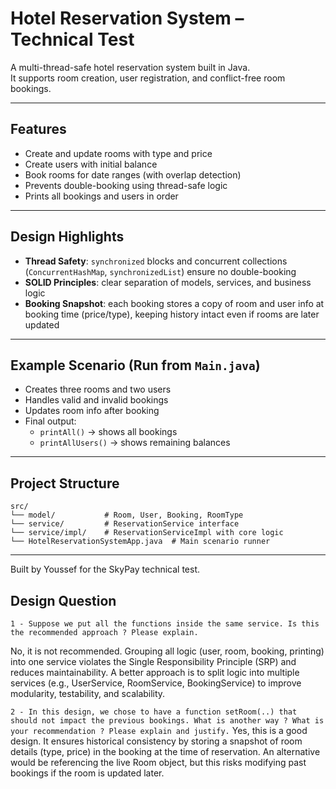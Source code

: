 # Hotel Reservation System – Technical Test

A multi-thread-safe hotel reservation system built in Java.  
It supports room creation, user registration, and conflict-free room bookings.

---

## Features

- Create and update rooms with type and price
- Create users with initial balance
- Book rooms for date ranges (with overlap detection)
- Prevents double-booking using thread-safe logic
- Prints all bookings and users in order

---

## Design Highlights

- **Thread Safety**: `synchronized` blocks and concurrent collections (`ConcurrentHashMap`, `synchronizedList`) ensure no double-booking
- **SOLID Principles**: clear separation of models, services, and business logic
- **Booking Snapshot**: each booking stores a copy of room and user info at booking time (price/type), keeping history intact even if rooms are later updated

---

## Example Scenario (Run from `Main.java`)

- Creates three rooms and two users
- Handles valid and invalid bookings
- Updates room info after booking
- Final output:
    - `printAll()` → shows all bookings
    - `printAllUsers()` → shows remaining balances

---

## Project Structure

```
src/
└── model/           # Room, User, Booking, RoomType
└── service/         # ReservationService interface
└── service/impl/    # ReservationServiceImpl with core logic
└── HotelReservationSystemApp.java  # Main scenario runner
```

---

Built by Youssef for the SkyPay technical test.

## Design Question

`1 - Suppose we put all the functions inside the same service. Is this the
recommended approach ? Please explain.`

No, it is not recommended. Grouping all logic (user, room, booking, printing) into one 
service violates the Single Responsibility Principle (SRP) and reduces maintainability.
A better approach is to split logic into multiple services (e.g., UserService, 
RoomService, BookingService) to improve modularity, testability, and scalability.

`2 - In this design, we chose to have a function setRoom(..) that should
not impact the previous bookings. What is another way ? What is your
recommendation ? Please explain and justify.`
Yes, this is a good design. It ensures historical consistency by storing a snapshot of 
room details (type, price) in the booking at the time of reservation. An alternative 
would be referencing the live Room object, but this risks modifying past bookings if 
the room is updated later.